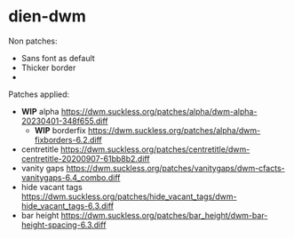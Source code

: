 # dien-dwm

Non patches:
- Sans font as default
- Thicker border
- 
Patches applied:
- **WIP** alpha https://dwm.suckless.org/patches/alpha/dwm-alpha-20230401-348f655.diff
  - **WIP** borderfix https://dwm.suckless.org/patches/alpha/dwm-fixborders-6.2.diff
- centretitle https://dwm.suckless.org/patches/centretitle/dwm-centretitle-20200907-61bb8b2.diff
- vanity gaps https://dwm.suckless.org/patches/vanitygaps/dwm-cfacts-vanitygaps-6.4_combo.diff
- hide vacant tags https://dwm.suckless.org/patches/hide_vacant_tags/dwm-hide_vacant_tags-6.3.diff
- bar height https://dwm.suckless.org/patches/bar_height/dwm-bar-height-spacing-6.3.diff
